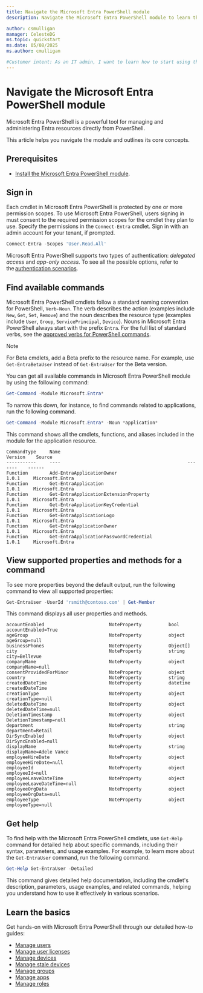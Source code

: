 ```yaml
---
title: Navigate the Microsoft Entra PowerShell module
description: Navigate the Microsoft Entra PowerShell module to learn the core concepts, commands, and how to get help.

author: csmulligan
manager: CelesteDG
ms.topic: quickstart
ms.date: 05/08/2025
ms.author: cmulligan

#Customer intent: As an IT admin, I want to learn how to start using the Microsoft Entra PowerShell module, including authentication, core concepts, commands, and how to get help.
---
```


# Navigate the Microsoft Entra PowerShell module

Microsoft Entra PowerShell is a powerful tool for managing and administering Entra resources directly from PowerShell.

This article helps you navigate the module and outlines its core concepts.

## Prerequisites

- [Install the Microsoft Entra PowerShell module](installation.md).

## Sign in

Each cmdlet in Microsoft Entra PowerShell is protected by one or more permission scopes. To use Microsoft Entra PowerShell, users signing in must consent to the required permission scopes for the cmdlet they plan to use. Specify the permissions in the `Connect-Entra` cmdlet. Sign in with an admin account for your tenant, if prompted.

```powershell
Connect-Entra -Scopes 'User.Read.All'
```

Microsoft Entra PowerShell supports two types of authentication: *delegated access* and *app-only access*.
To see all the possible options, refer to the [authentication scenarios](authentication-scenarios.md).

## Find available commands

Microsoft Entra PowerShell cmdlets follow a standard naming convention for PowerShell, `Verb-Noun`. The verb describes the action (examples include `New`, `Get`, `Set`, `Remove`) and the noun describes the resource type (examples include `User`, `Group`, `ServicePrincipal`, `Device`). Nouns in Microsoft Entra PowerShell always start with the prefix `Entra`. For the full list of standard verbs, see the  [approved verbs for PowerShell commands](/powershell/scripting/developer/cmdlet/approved-verbs-for-windows-powershell-commands).

> [!NOTE]
> For Beta cmdlets, add a Beta prefix to the resource name. For example, use `Get-EntraBetaUser` instead of `Get-EntraUser` for the Beta version.

You can get all available commands in Microsoft Entra PowerShell module by using the following command:

```powershell
Get-Command -Module Microsoft.Entra*
```

To narrow this down, for instance, to find commands related to applications, run the following command.

```powershell
Get-Command -Module Microsoft.Entra* -Noun *application*
```

This command shows all the cmdlets, functions, and aliases included in the module for the application resource.

```Output
CommandType     Name                                               Version    Source
-----------     ----                                               -------    ------
Function        Add-EntraApplicationOwner                          1.0.1     Microsoft.Entra
Function        Get-EntraApplication                               1.0.1     Microsoft.Entra
Function        Get-EntraApplicationExtensionProperty              1.0.1     Microsoft.Entra
Function        Get-EntraApplicationKeyCredential                  1.0.1     Microsoft.Entra
Function        Get-EntraApplicationLogo                           1.0.1     Microsoft.Entra
Function        Get-EntraApplicationOwner                          1.0.1     Microsoft.Entra
Function        Get-EntraApplicationPasswordCredential             1.0.1     Microsoft.Entra
```

## View supported properties and methods for a command

To see more properties beyond the default output, run the following command to view all supported properties:

```powershell
Get-EntraUser -UserId 'rsmith@contoso.com' | Get-Member
```

This command displays all user properties and methods.

```Output
accountEnabled                        NoteProperty          bool accountEnabled=True
ageGroup                              NoteProperty          object ageGroup=null
businessPhones                        NoteProperty          Object[]
city                                  NoteProperty          string city=Bellevue
companyName                           NoteProperty          object companyName=null
consentProvidedForMinor               NoteProperty          object
country                               NoteProperty          string
createdDateTime                       NoteProperty          datetime createdDateTime
creationType                          NoteProperty          object creationType=null
deletedDateTime                       NoteProperty          object deletedDateTime=null
DeletionTimestamp                     NoteProperty          object DeletionTimestamp=null
department                            NoteProperty          string department=Retail
DirSyncEnabled                        NoteProperty          object DirSyncEnabled=null
displayName                           NoteProperty          string displayName=Adele Vance
employeeHireDate                      NoteProperty          object employeeHireDate=null
employeeId                            NoteProperty          object employeeId=null
employeeLeaveDateTime                 NoteProperty          object employeeLeaveDateTime=null
employeeOrgData                       NoteProperty          object employeeOrgData=null
employeeType                          NoteProperty          object employeeType=null
```

## Get help

To find help with the Microsoft Entra PowerShell cmdlets, use `Get-Help` command for detailed help about specific commands, including their syntax, parameters, and usage examples.
For example, to learn more about the `Get-EntraUser` command, run the following command.

```powershell
Get-Help Get-EntraUser -Detailed
```

This command gives detailed help documentation, including the cmdlet's description, parameters, usage examples, and related commands, helping you understand how to use it effectively in various scenarios.

## Learn the basics

Get hands-on with Microsoft Entra PowerShell through our detailed how-to guides:

- [Manage users](manage-user.md)
- [Manage user licenses](how-to-manage-user-licenses.md)
- [Manage devices](manage-devices.md)
- [Manage stale devices](manage-stale-devices.md)
- [Manage groups](manage-groups.md)
- [Manage apps](manage-apps.md)
- [Manage roles](manage-roles.md)
